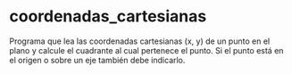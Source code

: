 # coordenadas_cartesianas
Programa que lea las coordenadas cartesianas (x, y) de un punto en el plano y calcule el cuadrante al cual pertenece el punto. Si el punto está en el origen o sobre un eje también debe indicarlo.
